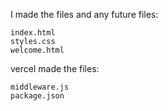 I made the files and any future files:
```
index.html
styles.css
welcome.html
```

vercel made the files:
```
middleware.js
package.json
```

